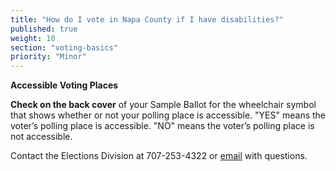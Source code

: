 ```yaml
---
title: "How do I vote in Napa County if I have disabilities?"
published: true
weight: 10
section: "voting-basics"
priority: "Minor"
---
```


**Accessible Voting Places**  

**Check on the back cover** of your Sample Ballot for the wheelchair symbol that shows whether or not your polling place is accessible.  "YES" means the voter’s polling place is accessible. "NO" means the voter’s polling place is not accessible.  

Contact the Elections Division at 707-253-4322 or [email](mailto:elections@countyofnapa.org) with questions.  
